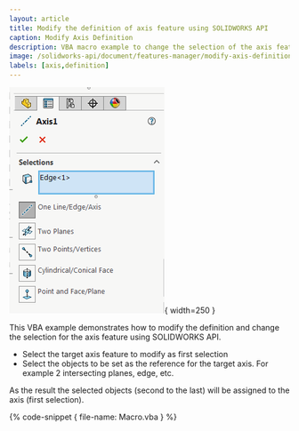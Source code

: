 ```yaml
---
layout: article
title: Modify the definition of axis feature using SOLIDWORKS API
caption: Modify Axis Definition
description: VBA macro example to change the selection of the axis feature using SOLIDWORKS API
image: /solidworks-api/document/features-manager/modify-axis-definition/axis-definition.png
labels: [axis,definition]
---
```

![Axis property manager page](axis-definition.png){ width=250 }

This VBA example demonstrates how to modify the definition and change the selection for the axis feature using SOLIDWORKS API.

* Select the target axis feature to modify as first selection
* Select the objects to be set as the reference for the target axis. For example 2 intersecting planes, edge, etc.

As the result the selected objects (second to the last) will be assigned to the axis (first selection).

{% code-snippet { file-name: Macro.vba } %}
